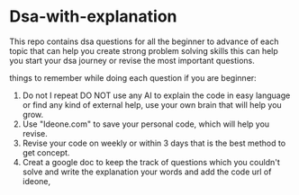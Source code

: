 # Dsa-with-explanation
This repo contains dsa questions for all the beginner to advance of each topic that can help you create strong problem solving skills
this can help you start your dsa journey or revise the most important questions.

things to remember while doing each question if you are beginner:
1. Do not I repeat DO NOT use any AI to explain the code in easy language or find any kind of external help, use your own brain that will help you grow.
2. Use "Ideone.com" to save your personal code, which will help you revise.
3. Revise your code on weekly or within 3 days that is the best method to get concept.
4. Creat a google doc to keep the track of questions which you couldn't solve and write the explanation your words and add the code url of ideone,
